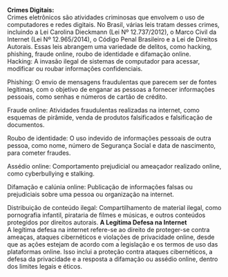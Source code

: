 **Crimes Digitais:**  
Crimes eletrônicos são atividades criminosas que envolvem o uso de computadores e redes digitais. No Brasil, várias leis tratam desses crimes, incluindo a Lei Carolina Dieckmann (Lei Nº 12.737/2012), o Marco Civil da Internet (Lei Nº 12.965/2014), o Código Penal Brasileiro e a Lei de Direitos Autorais. Essas leis abrangem uma variedade de delitos, como hacking, phishing, fraude online, roubo de identidade e difamação online.  
Hacking: A invasão ilegal de sistemas de computador para acessar, modificar ou roubar informações confidenciais.  

Phishing: O envio de mensagens fraudulentas que parecem ser de fontes legítimas, com o objetivo de enganar as pessoas a fornecer informações pessoais, como senhas e números de cartão de crédito.  

Fraude online: Atividades fraudulentas realizadas na internet, como esquemas de pirâmide, venda de produtos falsificados e falsificação de documentos.  

Roubo de identidade: O uso indevido de informações pessoais de outra pessoa, como nome, número de Segurança Social e data de nascimento, para cometer fraudes.  

Assédio online: Comportamento prejudicial ou ameaçador realizado online, como cyberbullying e stalking.  

Difamação e calúnia online: Publicação de informações falsas ou prejudiciais sobre uma pessoa ou organização na internet.  

Distribuição de conteúdo ilegal: Compartilhamento de material ilegal, como pornografia infantil, pirataria de filmes e músicas, e outros conteúdos protegidos por direitos autorais.
**A Legítima Defesa na Internet**  
A legítima defesa na internet refere-se ao direito de proteger-se contra ameaças, ataques cibernéticos e violações de privacidade online, desde que as ações estejam de acordo com a legislação e os termos de uso das plataformas online. Isso inclui a proteção contra ataques cibernéticos, a defesa da privacidade e a resposta a difamação ou assédio online, dentro dos limites legais e éticos.
